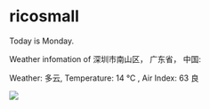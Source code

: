 # ricosmall

Today is Monday.

Weather infomation of 深圳市南山区， 广东省， 中国: 

Weather: 多云, Temperature: 14 ℃ , Air Index: 63 良

<img src="https://github-readme-stats.vercel.app/api?username=ricosmall&show_icons=true" />
